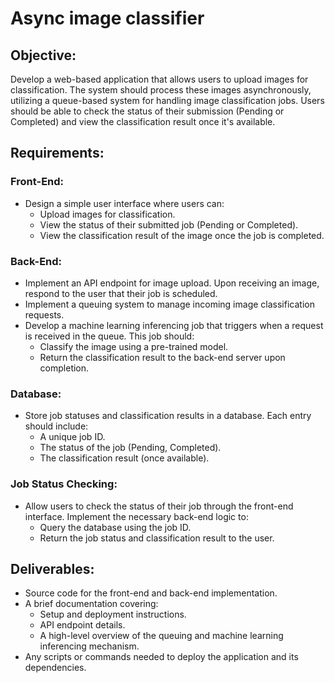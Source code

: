 # Async image classifier

## Objective:
Develop a web-based application that allows users to upload images for classification. The system should process these images asynchronously, utilizing a queue-based system for handling image classification jobs. Users should be able to check the status of their submission (Pending or Completed) and view the classification result once it's available.

## Requirements:

### Front-End:
- Design a simple user interface where users can:
  - Upload images for classification.
  - View the status of their submitted job (Pending or Completed).
  - View the classification result of the image once the job is completed.

### Back-End:
- Implement an API endpoint for image upload. Upon receiving an image, respond to the user that their job is scheduled.
- Implement a queuing system to manage incoming image classification requests.
- Develop a machine learning inferencing job that triggers when a request is received in the queue. This job should:
    - Classify the image using a pre-trained model.
    - Return the classification result to the back-end server upon completion.

### Database:
- Store job statuses and classification results in a database. Each entry should include:
  - A unique job ID.
  - The status of the job (Pending, Completed).
  - The classification result (once available).

### Job Status Checking:
- Allow users to check the status of their job through the front-end interface. Implement the necessary back-end logic to:
    - Query the database using the job ID.
    - Return the job status and classification result to the user.

## Deliverables:
- Source code for the front-end and back-end implementation.
- A brief documentation covering:
    - Setup and deployment instructions.
    - API endpoint details.
    - A high-level overview of the queuing and machine learning inferencing mechanism.
- Any scripts or commands needed to deploy the application and its dependencies.
